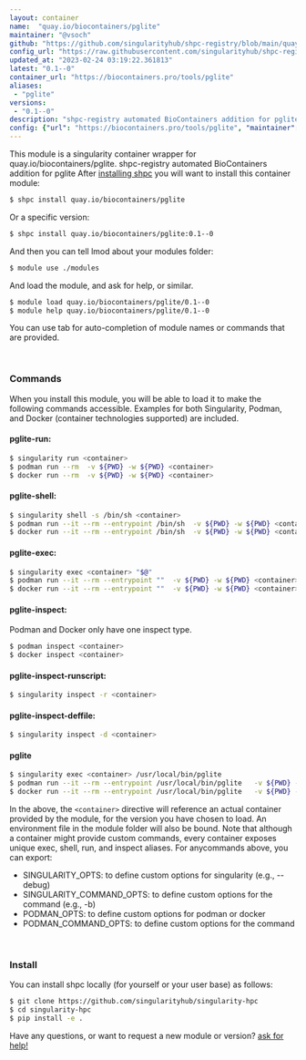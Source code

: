 ```yaml
---
layout: container
name:  "quay.io/biocontainers/pglite"
maintainer: "@vsoch"
github: "https://github.com/singularityhub/shpc-registry/blob/main/quay.io/biocontainers/pglite/container.yaml"
config_url: "https://raw.githubusercontent.com/singularityhub/shpc-registry/main/quay.io/biocontainers/pglite/container.yaml"
updated_at: "2023-02-24 03:19:22.361813"
latest: "0.1--0"
container_url: "https://biocontainers.pro/tools/pglite"
aliases:
 - "pglite"
versions:
 - "0.1--0"
description: "shpc-registry automated BioContainers addition for pglite"
config: {"url": "https://biocontainers.pro/tools/pglite", "maintainer": "@vsoch", "description": "shpc-registry automated BioContainers addition for pglite", "latest": {"0.1--0": "sha256:9b1d0361d5a5ec3b131d1f1d3301ddf56f23c3ab9d3667a1cde37a3c6176c853"}, "tags": {"0.1--0": "sha256:9b1d0361d5a5ec3b131d1f1d3301ddf56f23c3ab9d3667a1cde37a3c6176c853"}, "docker": "quay.io/biocontainers/pglite", "aliases": {"pglite": "/usr/local/bin/pglite"}}
---
```


This module is a singularity container wrapper for quay.io/biocontainers/pglite.
shpc-registry automated BioContainers addition for pglite
After [installing shpc](#install) you will want to install this container module:


```bash
$ shpc install quay.io/biocontainers/pglite
```

Or a specific version:

```bash
$ shpc install quay.io/biocontainers/pglite:0.1--0
```

And then you can tell lmod about your modules folder:

```bash
$ module use ./modules
```

And load the module, and ask for help, or similar.

```bash
$ module load quay.io/biocontainers/pglite/0.1--0
$ module help quay.io/biocontainers/pglite/0.1--0
```

You can use tab for auto-completion of module names or commands that are provided.

<br>

### Commands

When you install this module, you will be able to load it to make the following commands accessible.
Examples for both Singularity, Podman, and Docker (container technologies supported) are included.

#### pglite-run:

```bash
$ singularity run <container>
$ podman run --rm  -v ${PWD} -w ${PWD} <container>
$ docker run --rm  -v ${PWD} -w ${PWD} <container>
```

#### pglite-shell:

```bash
$ singularity shell -s /bin/sh <container>
$ podman run --it --rm --entrypoint /bin/sh  -v ${PWD} -w ${PWD} <container>
$ docker run --it --rm --entrypoint /bin/sh  -v ${PWD} -w ${PWD} <container>
```

#### pglite-exec:

```bash
$ singularity exec <container> "$@"
$ podman run --it --rm --entrypoint ""  -v ${PWD} -w ${PWD} <container> "$@"
$ docker run --it --rm --entrypoint ""  -v ${PWD} -w ${PWD} <container> "$@"
```

#### pglite-inspect:

Podman and Docker only have one inspect type.

```bash
$ podman inspect <container>
$ docker inspect <container>
```

#### pglite-inspect-runscript:

```bash
$ singularity inspect -r <container>
```

#### pglite-inspect-deffile:

```bash
$ singularity inspect -d <container>
```


#### pglite

```bash
$ singularity exec <container> /usr/local/bin/pglite
$ podman run --it --rm --entrypoint /usr/local/bin/pglite   -v ${PWD} -w ${PWD} <container> -c " $@"
$ docker run --it --rm --entrypoint /usr/local/bin/pglite   -v ${PWD} -w ${PWD} <container> -c " $@"
```



In the above, the `<container>` directive will reference an actual container provided
by the module, for the version you have chosen to load. An environment file in the
module folder will also be bound. Note that although a container
might provide custom commands, every container exposes unique exec, shell, run, and
inspect aliases. For anycommands above, you can export:

 - SINGULARITY_OPTS: to define custom options for singularity (e.g., --debug)
 - SINGULARITY_COMMAND_OPTS: to define custom options for the command (e.g., -b)
 - PODMAN_OPTS: to define custom options for podman or docker
 - PODMAN_COMMAND_OPTS: to define custom options for the command

<br>

### Install

You can install shpc locally (for yourself or your user base) as follows:

```bash
$ git clone https://github.com/singularityhub/singularity-hpc
$ cd singularity-hpc
$ pip install -e .
```

Have any questions, or want to request a new module or version? [ask for help!](https://github.com/singularityhub/singularity-hpc/issues)
